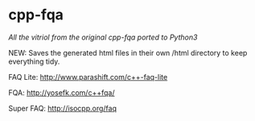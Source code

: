 cpp-fqa
=======

_All the vitriol from the original cpp-fqa ported to Python3_

NEW: Saves the generated html files in their own /html directory to keep everything tidy.


FAQ Lite:  http://www.parashift.com/c++-faq-lite

FQA:       http://yosefk.com/c++fqa/

Super FAQ: http://isocpp.org/faq
